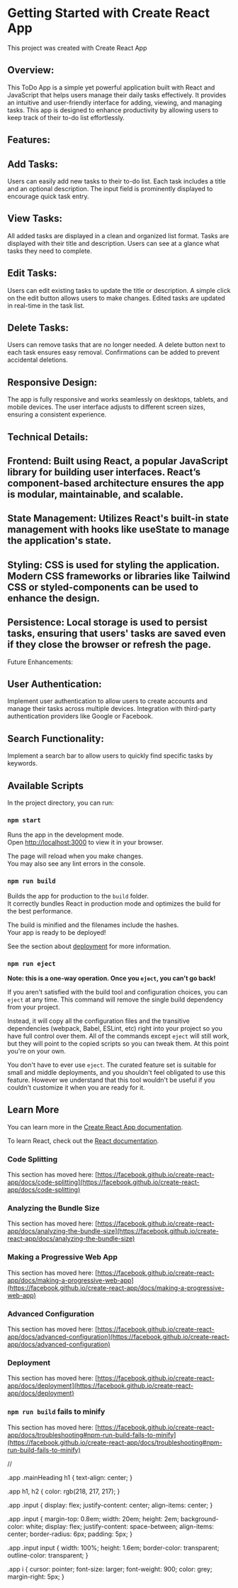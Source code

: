 # Getting Started with Create React App

This project was created with Create React App

## Overview:
This ToDo App is a simple yet powerful application built with React and JavaScript that helps users manage their daily tasks effectively. It provides an intuitive and user-friendly interface for adding, viewing, and managing tasks. This app is designed to enhance productivity by allowing users to keep track of their to-do list effortlessly.

## Features:

## Add Tasks:

Users can easily add new tasks to their to-do list.
Each task includes a title and an optional description.
The input field is prominently displayed to encourage quick task entry.

## View Tasks:

All added tasks are displayed in a clean and organized list format.
Tasks are displayed with their title and description.
Users can see at a glance what tasks they need to complete.

## Edit Tasks:

Users can edit existing tasks to update the title or description.
A simple click on the edit button allows users to make changes.
Edited tasks are updated in real-time in the task list.

## Delete Tasks:

Users can remove tasks that are no longer needed.
A delete button next to each task ensures easy removal.
Confirmations can be added to prevent accidental deletions.

## Responsive Design:

The app is fully responsive and works seamlessly on desktops, tablets, and mobile devices.
The user interface adjusts to different screen sizes, ensuring a consistent experience.

## Technical Details:

## Frontend: Built using React, a popular JavaScript library for building user interfaces. React’s component-based architecture ensures the app is modular, maintainable, and scalable.
## State Management: Utilizes React's built-in state management with hooks like useState to manage the application's state.
## Styling: CSS is used for styling the application. Modern CSS frameworks or libraries like Tailwind CSS or styled-components can be used to enhance the design.
## Persistence: Local storage is used to persist tasks, ensuring that users' tasks are saved even if they close the browser or refresh the page.

Future Enhancements:

## User Authentication:

Implement user authentication to allow users to create accounts and manage their tasks across multiple devices.
Integration with third-party authentication providers like Google or Facebook.

## Search Functionality:

Implement a search bar to allow users to quickly find specific tasks by keywords.


## Available Scripts

In the project directory, you can run:

### `npm start`

Runs the app in the development mode.\
Open [http://localhost:3000](http://localhost:3000) to view it in your browser.

The page will reload when you make changes.\
You may also see any lint errors in the console.


### `npm run build`

Builds the app for production to the `build` folder.\
It correctly bundles React in production mode and optimizes the build for the best performance.

The build is minified and the filenames include the hashes.\
Your app is ready to be deployed!

See the section about [deployment](https://facebook.github.io/create-react-app/docs/deployment) for more information.

### `npm run eject`

**Note: this is a one-way operation. Once you `eject`, you can't go back!**

If you aren't satisfied with the build tool and configuration choices, you can `eject` at any time. This command will remove the single build dependency from your project.

Instead, it will copy all the configuration files and the transitive dependencies (webpack, Babel, ESLint, etc) right into your project so you have full control over them. All of the commands except `eject` will still work, but they will point to the copied scripts so you can tweak them. At this point you're on your own.

You don't have to ever use `eject`. The curated feature set is suitable for small and middle deployments, and you shouldn't feel obligated to use this feature. However we understand that this tool wouldn't be useful if you couldn't customize it when you are ready for it.

## Learn More

You can learn more in the [Create React App documentation](https://facebook.github.io/create-react-app/docs/getting-started).

To learn React, check out the [React documentation](https://reactjs.org/).

### Code Splitting

This section has moved here: [https://facebook.github.io/create-react-app/docs/code-splitting](https://facebook.github.io/create-react-app/docs/code-splitting)

### Analyzing the Bundle Size

This section has moved here: [https://facebook.github.io/create-react-app/docs/analyzing-the-bundle-size](https://facebook.github.io/create-react-app/docs/analyzing-the-bundle-size)

### Making a Progressive Web App

This section has moved here: [https://facebook.github.io/create-react-app/docs/making-a-progressive-web-app](https://facebook.github.io/create-react-app/docs/making-a-progressive-web-app)

### Advanced Configuration

This section has moved here: [https://facebook.github.io/create-react-app/docs/advanced-configuration](https://facebook.github.io/create-react-app/docs/advanced-configuration)

### Deployment

This section has moved here: [https://facebook.github.io/create-react-app/docs/deployment](https://facebook.github.io/create-react-app/docs/deployment)

### `npm run build` fails to minify

This section has moved here: [https://facebook.github.io/create-react-app/docs/troubleshooting#npm-run-build-fails-to-minify](https://facebook.github.io/create-react-app/docs/troubleshooting#npm-run-build-fails-to-minify)








// 

.app .mainHeading h1 {
  text-align: center;
}

.app h1,
h2 {
  color: rgb(218, 217, 217);
}

.app .input {
  display: flex;
  justify-content: center;
  align-items: center;
}

.app .input {
  margin-top: 0.8em;
  width: 20em;
  height: 2em;
  background-color: white;
  display: flex;
  justify-content: space-between;
  align-items: center;
  border-radius: 6px;
  padding: 5px;
}

.app .input input {
  width: 100%;
  height: 1.6em;
  border-color: transparent;
  outline-color: transparent;
}

.app i {
  cursor: pointer;
  font-size: larger;
  font-weight: 900;
  color: grey;
  margin-right: 5px;
}